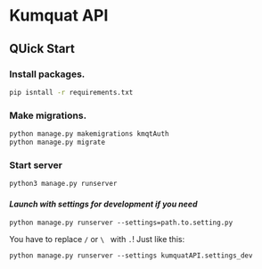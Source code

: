 # Kumquat API

## QUick Start

### Install packages.

```bash
pip isntall -r requirements.txt
```

### Make migrations.

```bash
python manage.py makemigrations kmqtAuth
python manage.py migrate
```

### Start server

```bash
python3 manage.py runserver
```

#### *Launch with settings for development if you need*

```shell
python manage.py runserver --settings=path.to.setting.py
```

You have to replace `/` or `\ ` with `.`! Just like this:

```shell
python manage.py runserver --settings kumquatAPI.settings_dev
```
